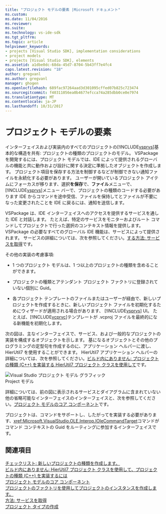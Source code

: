 ```yaml
---
title: "プロジェクト モデルの要素 |Microsoft ドキュメント"
ms.custom: 
ms.date: 11/04/2016
ms.reviewer: 
ms.suite: 
ms.technology: vs-ide-sdk
ms.tgt_pltfrm: 
ms.topic: article
helpviewer_keywords:
- projects [Visual Studio SDK], implementation considerations
- project models
- projects [Visual Studio SDK], elements
ms.assetid: a1dbe0dc-68da-45d7-8704-5b43ff7e4fc4
caps.latest.revision: "18"
author: gregvanl
ms.author: gregvanl
manager: ghogen
ms.openlocfilehash: 689fac97264aad3d301095cffed07b825c723474
ms.sourcegitcommit: f40311056ea0b4677efcca74a285dbb0ce0e7974
ms.translationtype: MT
ms.contentlocale: ja-JP
ms.lasthandoff: 10/31/2017
---
```

# <a name="elements-of-a-project-model"></a>プロジェクト モデルの要素
インターフェイスおよび実装内のすべてのプロジェクトの[!INCLUDE[vsprvs](../../code-quality/includes/vsprvs_md.md)]基本的な構造を共有: プロジェクトの種類のプロジェクトのモデル。 VSPackage を開発するには、プロジェクト モデルでは、IDE によって提供されるグローバルの機能と共に動作および設計に関する決定に準拠したオブジェクトを作成します。 プロジェクト項目を保存する方法を制御するなどが制御できない通知ファイルを永続化する必要があります。 ユーザーが開いているプロジェクト アイテムにフォーカスが移ります、選択**を保存**で、**ファイル**メニューで、[!INCLUDE[vsprvs](../../code-quality/includes/vsprvs_md.md)]メニュー バーで、プロジェクトの種類のコードする必要があります IDE からコマンドを途中受信、ファイルを保持してとファイルが不要になった変更されたことを IDE に戻るには、通知を送信します。  
  
 VSPackage は、IDE インターフェイスへのアクセスを提供するサービスを通した IDE と対話します。 たとえば、特定のサービスをモニターおよびルート コマンドしてプロジェクトで行った選択のコンテキスト情報を提供します。 VSPackage の必要なすべてのグローバル IDE 機能は、サービスによって提供されます。 サービスの詳細については、次を参照してください。[する方法: サービスを取得](../../extensibility/how-to-get-a-service.md)です。  
  
 その他の実装の考慮事項:  
  
-   1 つのプロジェクト モデルは、1 つ以上のプロジェクトの種類を含めることができます。  
  
-   プロジェクトの種類とアテンダント プロジェクト ファクトリに登録されていない個別に Guid。  
  
-   各プロジェクト テンプレートのファイルまたはユーザーが経由で、新しいプロジェクトを作成するときに、新しいプロジェクト ファイルを初期化するためにウィザードが適用される場合があります、 [!INCLUDE[vsprvs](../../code-quality/includes/vsprvs_md.md)] UI。 たとえば、[!INCLUDE[vcprvc](../../code-quality/includes/vcprvc_md.md)]テンプレートが .vcproj ファイルを最終的になる新機能を初期化します。  
  
 次の図は、主なインターフェイスで、サービス、および一般的なプロジェクトの実装を構成するオブジェクトを示します。 基になるオブジェクトとその他のプログラミングの定型句を作成するのに、アプリケーション ヘルパーに渡し、HierUtil7 を使用することができます。 HierUtil7 アプリケーション ヘルパーの詳細については、次を参照してください。[ビルド内にありません: プロジェクトの種類 (C++) を実装する HierUtil7 プロジェクト クラスを使用して](http://msdn.microsoft.com/en-us/a5c16a09-94a2-46ef-87b5-35b815e2f346)です。  
  
 ![Visual Studio プロジェクト モデル グラフィック](../../extensibility/internals/media/vsprojectmodel.gif "vsProjectModel")  
Project モデル  
  
 詳細については、前の図に表示されるサービスとダイアグラムに含まれていない他の省略可能なインターフェイスのインターフェイスと、次を参照してください。[プロジェクト モデルのコア コンポーネント](../../extensibility/internals/project-model-core-components.md)です。  
  
 プロジェクトは、コマンドをサポートし、したがってを実装する必要があります、<xref:Microsoft.VisualStudio.OLE.Interop.IOleCommandTarget>コマンドがコマンド コンテキストの Guid をルーティングに参加するインターフェイスです。  
  
## <a name="see-also"></a>関連項目  
 [チェックリスト: 新しいプロジェクトの種類を作成します。](../../extensibility/internals/checklist-creating-new-project-types.md)   
 [ビルド内にありません: HierUtil7 プロジェクト クラスを使用して、プロジェクトの種類 (C++) を実装するには](http://msdn.microsoft.com/en-us/a5c16a09-94a2-46ef-87b5-35b815e2f346)   
 [プロジェクト モデルのコア コンポーネント](../../extensibility/internals/project-model-core-components.md)   
 [プロジェクトのファクトリを使用してプロジェクトのインスタンスを作成します。](../../extensibility/internals/creating-project-instances-by-using-project-factories.md)   
 [方法: サービスを取得](../../extensibility/how-to-get-a-service.md)   
 [プロジェクト タイプの作成](../../extensibility/internals/creating-project-types.md)
